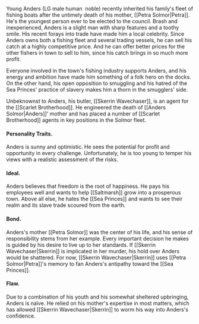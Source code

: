 Young Anders (LG male human  noble) recently inherited his family's fleet of fishing boats after the untimely death of his mother, [[Petra Solmor|Petra]]. He's the youngest person ever to be elected to the council. Brash and inexperienced, Anders is a slight man with sharp features and a toothy smile. His recent forays into trade have made him a local celebrity. Since Anders owns both a fishing fleet and several trading vessels, he can sell his catch at a highly competitive price. And he can offer better prices for the other fishers in town to sell to him, since his catch brings in so much more profit.

Everyone involved in the town's fishing industry supports Anders, and his energy and ambition have made him something of a folk hero on the docks. On the other hand, his open opposition to smuggling and his hatred of the Sea Princes' practice of slavery makes him a thorn in the smugglers' side.

Unbeknownst to Anders, his butler, [[Skerrin Wavechaser]], is an agent for the [[Scarlet Brotherhood]]. He engineered the death of [[Anders Solmor|Anders]]' mother and has placed a number of [[Scarlet Brotherhood]] agents in key positions in the Solmor fleet.

#### Personality Traits. 
Anders is sunny and optimistic. He sees the potential for profit and opportunity in every challenge. Unfortunately, he is too young to temper his views with a realistic assessment of the risks.

#### Ideal. 
Anders believes that freedom is the root of happiness. He pays his employees well and wants to help [[Saltmarsh]] grow into a prosperous town. Above all else, he hates the [[Sea Princes]] and wants to see their realm and its slave trade scoured from the earth.

#### Bond. 
Anders's mother [[Petra Solmor]] was the center of his life, and his sense of responsibility stems from her example. Every important decision he makes is guided by his desire to live up to her standards. If [[Skerrin Wavechaser|Skerrin]] is implicated in her murder, his hold over Anders would be shattered. For now, [[Skerrin Wavechaser|Skerrin]] uses [[Petra Solmor|Petra]]'s memory to fan Anders's antipathy toward the [[Sea Princes]].

#### Flaw. 
Due to a combination of his youth and his somewhat sheltered upbringing, Anders is naïve. He relied on his mother's expertise in most matters, which has allowed [[Skerrin Wavechaser|Skerrin]] to worm his way into Anders's confidence.